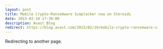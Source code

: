 ```yaml
---
layout: post
title: Mobile Crypto-Ransomware Simplocker now on Steroids
date: 2015-02-10 17:39:00
description: Avast Blog
redirect: https://blog.avast.com/2015/02/10/mobile-crypto-ransomware-simplocker-now-on-steroids/
---
```


Redirecting to another page.
